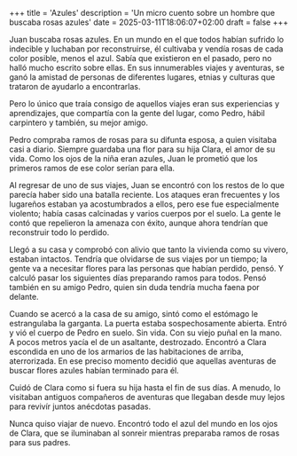 +++
title = 'Azules'
description = 'Un micro cuento sobre un hombre que buscaba rosas azules'
date = 2025-03-11T18:06:07+02:00
draft = false
+++

Juan buscaba rosas azules. En un mundo en el que todos habían sufrido lo indecible y luchaban por reconstruirse, él cultivaba y vendía rosas de cada color posible, menos el azul. Sabía que existieron en el pasado, pero no halló mucho escrito sobre ellas. En sus innumerables viajes y aventuras, se ganó la amistad de personas de diferentes lugares, etnias y culturas que trataron de ayudarlo a encontrarlas.

Pero lo único que traía consigo de aquellos viajes eran sus experiencias y aprendizajes, que compartía con la gente del lugar, como Pedro, hábil carpintero y también, su mejor amigo.

Pedro compraba ramos de rosas para su difunta esposa, a quien visitaba casi a diario. Siempre guardaba una flor para su hija Clara, el amor de su vida. Como los ojos de la niña eran azules, Juan le prometió que los primeros ramos de ese color serían para ella.

Al regresar de uno de sus viajes, Juan se encontró con los restos de lo que parecía haber sido una batalla reciente. Los ataques eran frecuentes y los lugareños estaban ya acostumbrados a ellos, pero ese fue especialmente violento; había casas calcinadas y varios cuerpos por el suelo. La gente le contó que repelieron la amenaza con éxito, aunque ahora tendrían que reconstruir todo lo perdido.

Llegó a su casa y comprobó con alivio que tanto la vivienda como su vivero, estaban intactos. Tendría que olvidarse de sus viajes por un tiempo; la gente va a necesitar flores para las personas que habían perdido, pensó. Y calculó pasar los siguientes días preparando ramos para todos. Pensó también en su amigo Pedro, quien sin duda tendría mucha faena por delante.

Cuando se acercó a la casa de su amigo, sintó como el estómago le estrangulaba la garganta. La puerta estaba sospechosamente abierta. Entró y vió el cuerpo de Pedro en suelo. Sin vida. Con su viejo puñal en la mano. A pocos metros yacía el de un asaltante, destrozado. Encontró a Clara escondida en uno de los armarios de las habitaciones de arriba, aterrorizada. En ese preciso momento decidió que aquellas aventuras de buscar flores azules habían terminado para él.

Cuidó de Clara como si fuera su hija hasta el fin de sus días. A menudo, lo visitaban antiguos compañeros de aventuras que llegaban desde muy lejos para revivír juntos anécdotas pasadas.

Nunca quiso viajar de nuevo. Encontró todo el azul del mundo en los ojos de Clara, que se iluminaban al sonreir mientras preparaba ramos de rosas para sus padres.
